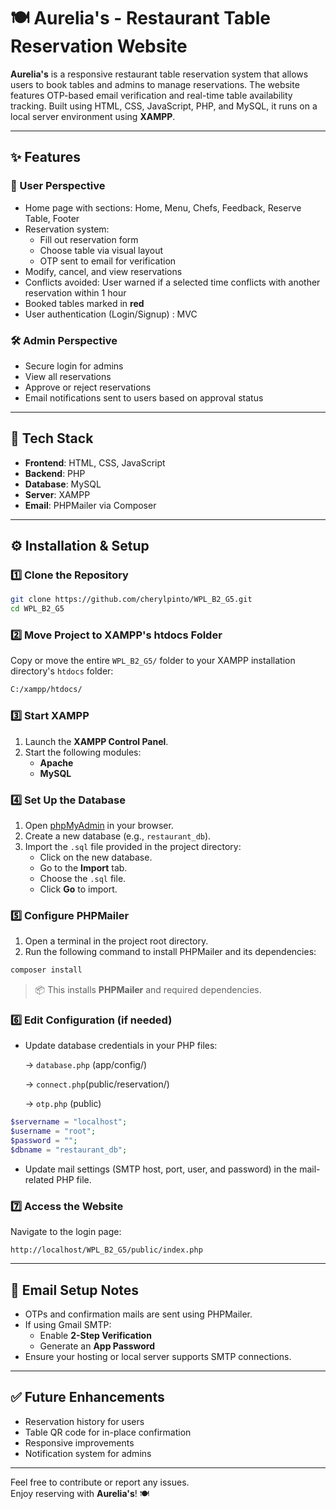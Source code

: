 # 🍽️ Aurelia's - Restaurant Table Reservation Website

**Aurelia's** is a responsive restaurant table reservation system that allows users to book tables and admins to manage reservations. The website features OTP-based email verification and real-time table availability tracking. Built using HTML, CSS, JavaScript, PHP, and MySQL, it runs on a local server environment using **XAMPP**.

---

## ✨ Features

### 👥 User Perspective

- Home page with sections: Home, Menu, Chefs, Feedback, Reserve Table, Footer
- Reservation system:
  - Fill out reservation form
  - Choose table via visual layout
  - OTP sent to email for verification
- Modify, cancel, and view reservations
- Conflicts avoided: User warned if a selected time conflicts with another reservation within 1 hour
- Booked tables marked in **red**
- User authentication (Login/Signup) : MVC

### 🛠️ Admin Perspective

- Secure login for admins
- View all reservations
- Approve or reject reservations
- Email notifications sent to users based on approval status

---

## 🧰 Tech Stack

- **Frontend**: HTML, CSS, JavaScript  
- **Backend**: PHP  
- **Database**: MySQL  
- **Server**: XAMPP  
- **Email**: PHPMailer via Composer

---

## ⚙️ Installation & Setup

### 1️⃣ Clone the Repository

```bash
git clone https://github.com/cherylpinto/WPL_B2_G5.git
cd WPL_B2_G5
```

### 2️⃣ Move Project to XAMPP's htdocs Folder

Copy or move the entire `WPL_B2_G5/` folder to your XAMPP installation directory's `htdocs` folder:

```bash
C:/xampp/htdocs/
```

### 3️⃣ Start XAMPP

1. Launch the **XAMPP Control Panel**.
2. Start the following modules:
   - **Apache**
   - **MySQL**

### 4️⃣ Set Up the Database

1. Open [phpMyAdmin](http://localhost/phpmyadmin) in your browser.
2. Create a new database (e.g., `restaurant_db`).
3. Import the `.sql` file provided in the project directory:
   - Click on the new database.
   - Go to the **Import** tab.
   - Choose the `.sql` file.
   - Click **Go** to import.

### 5️⃣ Configure PHPMailer

1. Open a terminal in the project root directory.
2. Run the following command to install PHPMailer and its dependencies:

```bash
composer install
```

> 📦 This installs **PHPMailer** and required dependencies.

### 6️⃣ Edit Configuration (if needed)

- Update database credentials in your PHP files:

  
    -> `database.php` (app/config/)
  
    -> `connect.php`(public/reservation/)
  
    -> `otp.php` (public)

  

```php
$servername = "localhost";
$username = "root";
$password = "";
$dbname = "restaurant_db";
```

- Update mail settings (SMTP host, port, user, and password) in the mail-related PHP file.

### 7️⃣ Access the Website

Navigate to the login page:

```url
http://localhost/WPL_B2_G5/public/index.php
```

---

## 📧 Email Setup Notes

- OTPs and confirmation mails are sent using PHPMailer.
- If using Gmail SMTP:
  - Enable **2-Step Verification**
  - Generate an **App Password**
- Ensure your hosting or local server supports SMTP connections.

---

## ✅ Future Enhancements

- Reservation history for users
- Table QR code for in-place confirmation
- Responsive improvements
- Notification system for admins

---

Feel free to contribute or report any issues.  
Enjoy reserving with **Aurelia's**! 🍽️
